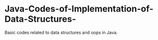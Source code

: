 # Java-Codes-of-Implementation-of-Data-Structures-
Basic codes related to data structures and oops in Java.
